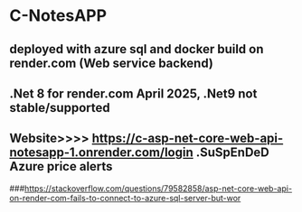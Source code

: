 # C-NotesAPP

## deployed with azure sql and docker build on render.com (Web service backend)
## .Net 8 for render.com April 2025, .Net9 not stable/supported
## Website>>>> https://c-asp-net-core-web-api-notesapp-1.onrender.com/login .SuSpEnDeD Azure price alerts
###https://stackoverflow.com/questions/79582858/asp-net-core-web-api-on-render-com-fails-to-connect-to-azure-sql-server-but-wor

